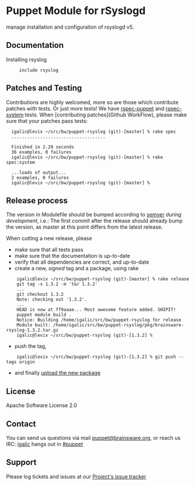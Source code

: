 # Puppet Module for rSyslogd

manage installation and configuraiton of rsyslogd v5.


## Documentation

Installing rsyslog

```puppet
     include rsyslog
```

## Patches and Testing

Contributions are highly welcomed, more so are those which contribute patches with tests. Or just more tests! We have [rspec-puppet](http://rspec-puppet.com/) and [rspec-system](https://github.com/puppetlabs/rspec-system-serverspec) tests. When [contributing patches](Github WorkFlow), please make sure that your patches pass tests:

```
  igalic@levix ~/src/bw/puppet-rsyslog (git)-[master] % rake spec
  ....................................

  Finished in 2.29 seconds
  36 examples, 0 failures
  igalic@levix ~/src/bw/puppet-rsyslog (git)-[master] % rake spec:system

  ...loads of output...
  2 examples, 0 failures
  igalic@levix ~/src/bw/puppet-rsyslog (git)-[master] %
```

## Release process

The version in Modulefile should be bumped according to [semver](http://semver.org/) *during development*, i.e.: The first commit after the release should already bump the version, as master at this point differs from the latest release.

When cutting a new release, please

* make sure that all tests pass
* make sure that the documentation is up-to-date
* verify that all dependencies are correct, and up-to-date
* create a new, *signed* tag and a package, using rake

```
    igalic@levix ~/src/bw/puppet-rsyslog (git)-[master] % rake release
    git tag -s 1.3.2 -m 't&r 1.3.2'
    ...
    git checkout 1.3.2
    Note: checking out '1.3.2'.
    ...
    HEAD is now at ff9aaae... Most awesome feature added. SHIPIT!
    puppet module build .
    Notice: Building /home/igalic/src/bw/puppet-rsyslog for release
    Module built: /home/igalic/src/bw/puppet-rsyslog/pkg/brainsware-rsyslog-1.3.2.tar.gz
    igalic@levix ~/src/bw/puppet-rsyslog (git)-[1.3.2] %
```

* push the tag,

```
    igalic@levix ~/src/bw/puppet-rsyslog (git)-[1.3.2] % git push --tags origin
```

* and finally [upload the new package](http://forge.puppetlabs.com/brainsware/rsyslog/upload)

License
-------

Apache Software License 2.0


Contact
-------

You can send us questions via mail [puppet@brainsware.org](puppet@brainsware.org), or reach us IRC: [igalic](https://github.com/igalic) hangs out in [#puppet](irc://freenode.org/#puppet)

Support
-------

Please log tickets and issues at our [Project's issue tracker](https://github.com/Brainsware/puppet-rsyslog/issues)
